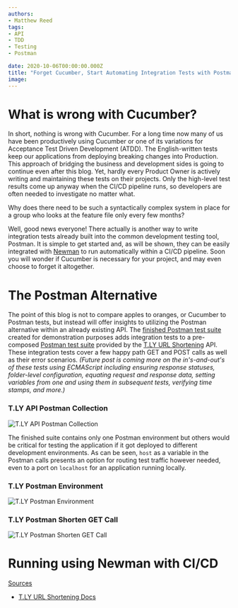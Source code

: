```yaml
---
authors:
- Matthew Reed
tags:
- API
- TDD
- Testing
- Postman

date: 2020-10-06T00:00:00.000Z
title: "Forget Cucumber, Start Automating Integration Tests with Postman"
image: 
---
```


# What is wrong with Cucumber?

In short, nothing is wrong with Cucumber. For a long time now many of us have been productively using Cucumber or one of its variations for Acceptance Test Driven Development (ATDD). The English-written tests keep our applications from deploying breaking changes into Production. This approach of bridging the business and development sides is going to continue even after this blog. Yet, hardly every Product Owner is actively writing and maintaining these tests on their projects. Only the high-level test results come up anyway when the CI/CD pipeline runs, so developers are often needed to investigate no matter what.

Why does there need to be such a syntactically complex system in place for a group who looks at the feature file only every few months?

Well, good news everyone! There actually is another way to write integration tests already built into the common development testing tool, Postman. It is simple to get started and, as will be shown, they can be easily integrated with [Newman](https://learning.postman.com/docs/running-collections/using-newman-cli/command-line-integration-with-newman/) to run automatically within a CI/CD pipeline. Soon you will wonder if Cucumber is necessary for your project, and may even choose to forget it altogether.

# The Postman Alternative

The point of this blog is not to compare apples to oranges, or Cucumber to Postman tests, but instead will offer insights to utilizing the Postman alternative within an already existing API. The [finished Postman test suite](https://github.com/matthewreed26/postman-tests-tly) created for demonstration purposes adds integration tests to a pre-composed [Postman test suite](https://t.ly/docs/collection.json) provided by the [T.LY URL Shortening](https://t.ly/docs/) API. These integration tests cover a few happy path GET and POST calls as well as their error scenarios. <i>(Future post is coming more on the in's-and-out's of these tests using ECMAScript including ensuring response statuses, folder-level configuration, equating request and response data, setting variables from one and using them in subsequent tests, verifying time stamps, and more.)</i>

### T.LY API Postman Collection
![T.LY API Postman Collection]()

The finished suite contains only one Postman environment but others would be critical for testing the application if it got deployed to different development environments. As can be seen, `host` as a variable in the Postman calls presents an option for routing test traffic however needed, even to a port on `localhost` for an application running locally.

### T.LY Postman Environment
![T.LY Postman Environment]()

### T.LY Postman Shorten GET Call
![T.LY Postman Shorten GET Call]()

# Running using Newman with CI/CD



<u>Sources</u>

* [T.LY URL Shortening Docs](https://t.ly/docs/)
